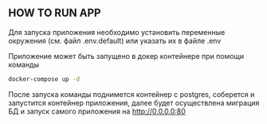 ## HOW TO RUN APP
Для запуска приложения необходимо установить переменные окружения (см. файл .env.default)
или указать их в файле .env


Приложение может быть запущено в докер контейнере при помощи команды
```bash
docker-compose up -d
```


После запуска команды поднимется контейнер с postgres, соберется и запустится контейнер приложения,
далее будет осуществлена миграция БД и запуск самого приложения на http://0.0.0.0:80

